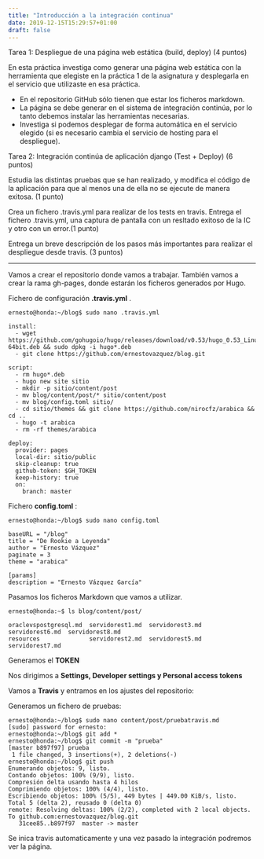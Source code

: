 ```yaml
---
title: "Introducción a la integración continua"
date: 2019-12-15T15:29:57+01:00
draft: false
---
```


Tarea 1: Despliegue de una página web estática (build, deploy) (4 puntos)

En esta práctica investiga como generar una página web estática con la herramienta que elegiste en la práctica 1 de la asignatura y desplegarla en el servicio que utilizaste en esa práctica.

- En el repositorio GitHub sólo tienen que estar los ficheros markdown.
- La página se debe generar en el sistema de integración continúa, por lo tanto debemos instalar las herramientas necesarias.
- Investiga si podemos desplegar de forma automática en el servicio elegido (si es necesario cambia el servicio de hosting para el despliegue).

Tarea 2: Integración continúa de aplicación django (Test + Deploy) (6 puntos)

Estudia las distintas pruebas que se han realizado, y modifica el código de la aplicación para que al menos una de ella no se ejecute de manera exitosa. (1 punto)

Crea un fichero .travis.yml para realizar de los tests en travis. Entrega el fichero .travis.yml, una captura de pantalla con un resltado exitoso de la IC y otro con un error.(1 punto)

Entrega un breve descripción de los pasos más importantes para realizar el despliegue desde travis. (3 puntos)

***

Vamos a crear el repositorio donde vamos a trabajar.
También vamos a crear la rama gh-pages, donde estarán los ficheros generados por Hugo.

Fichero de configuración **.travis.yml** .

```
ernesto@honda:~/blog$ sudo nano .travis.yml

install:
  - wget https://github.com/gohugoio/hugo/releases/download/v0.53/hugo_0.53_Linux-64bit.deb && sudo dpkg -i hugo*.deb
  - git clone https://github.com/ernestovazquez/blog.git

script:
  - rm hugo*.deb
  - hugo new site sitio
  - mkdir -p sitio/content/post
  - mv blog/content/post/* sitio/content/post
  - mv blog/config.toml sitio/
  - cd sitio/themes && git clone https://github.com/nirocfz/arabica && cd ..
  - hugo -t arabica
  - rm -rf themes/arabica

deploy:
  provider: pages
  local-dir: sitio/public
  skip-cleanup: true
  github-token: $GH_TOKEN
  keep-history: true
  on:
    branch: master
```

Fichero **config.toml** :

```
ernesto@honda:~/blog$ sudo nano config.toml

baseURL = "/blog"
title = "De Rookie a Leyenda"
author = "Ernesto Vázquez"
paginate = 3
theme = "arabica"

[params]
description = "Ernesto Vázquez García"
```

Pasamos los ficheros Markdown que vamos a utilizar.

```
ernesto@honda:~$ ls blog/content/post/

oraclevspostgresql.md  servidorest1.md  servidorest3.md  servidorest6.md  servidorest8.md
resources              servidorest2.md  servidorest5.md  servidorest7.md
```

Generamos el **TOKEN**

Nos dirigimos a **Settings, Developer settings y  Personal access tokens**

Vamos a **Travis** y entramos en los ajustes del repositorio:

Generamos un fichero de pruebas:

```
ernesto@honda:~/blog$ sudo nano content/post/pruebatravis.md 
[sudo] password for ernesto: 
ernesto@honda:~/blog$ git add *
ernesto@honda:~/blog$ git commit -m "prueba"
[master b897f97] prueba
 1 file changed, 3 insertions(+), 2 deletions(-)
ernesto@honda:~/blog$ git push
Enumerando objetos: 9, listo.
Contando objetos: 100% (9/9), listo.
Compresión delta usando hasta 4 hilos
Comprimiendo objetos: 100% (4/4), listo.
Escribiendo objetos: 100% (5/5), 449 bytes | 449.00 KiB/s, listo.
Total 5 (delta 2), reusado 0 (delta 0)
remote: Resolving deltas: 100% (2/2), completed with 2 local objects.
To github.com:ernestovazquez/blog.git
   31cee85..b897f97  master -> master
```

Se inica travis automaticamente y una vez pasado la integración podremos ver la página.

